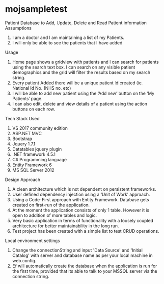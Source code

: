 # mojsampletest

Patient Database to Add, Update, Delete and Read Patient information
Assumptions 

1.	I am a doctor and I am maintaining a list of my Patients. 
2.	I will only be able to see the patients that I have added

Usage 
1.	Home page shows a gridview with patients and I can search for patients using the search text box. I can search on any visible patient demographics and the grid will filter the results based on my search string. 
2.	Every patient Added there will be a unique patient Id created (ie. National Id No. (NHS no. etc)
3.	I will be able to add new patient using the ‘Add new’ button on the ‘My Patients’ page. 
4.	I can also edit, delete and view details of a patient using the action buttons on each row. 

Tech Stack Used
1.	VS 2017 community edition
2.	ASP.NET MVC 
3.	Bootstrap
4.	Jquery 1.7.1
5.	Datatables jquery plugin 
6.	.NET framework 4.5.1
7.	C# Programming language
8.	Entity Framework 6
9.	MS SQL Server 2012

Design Approach 
1.	A clean architecture which is not dependent on persistent frameworks. 
2.	User defined dependency injection using a ‘Unit of Work’ approach. 
3.	Using a Code-First approach with Entity Framework. Database gets created on first-run of the application. 
4.	At the moment the application consists of only 1 table. However it is open to addition of more tables and logic. 
5.	Very basic application in terms of functionality with a loosely coupled architecture for better maintainability in the long run. 
6.	Test project has been created with a simple list to test CRUD operations. 

Local environment settings
1. Change the connectionString and input 'Data Source' and 'Initial Catalog' with server and database name as per your local machine in web.config. 
2. Ef will automatically create the database when the application is run for the first time, provided that its able to talk to your MSSQL server via the connection string. 
